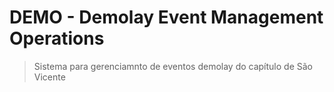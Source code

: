# DEMO - Demolay Event Management Operations
> Sistema para gerenciamnto de eventos demolay do capítulo de São Vicente